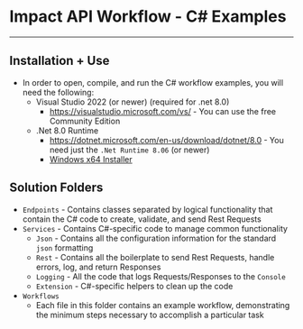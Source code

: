 # Impact API  Workflow - C# Examples
---

## Installation + Use
- In order to open, compile, and run the C# workflow examples, you will need the following:
  - Visual Studio 2022 (or newer) (required for .net 8.0)
    - https://visualstudio.microsoft.com/vs/ - You can use the free Community Edition
  - .Net 8.0 Runtime
    - https://dotnet.microsoft.com/en-us/download/dotnet/8.0 - You need just the `.Net Runtime 8.06` (or newer)
    - [Windows x64 Installer](https://dotnet.microsoft.com/en-us/download/dotnet/thank-you/runtime-8.0.6-windows-x64-installer)

## Solution Folders
- `Endpoints` - Contains classes separated by logical functionality that contain the C# code to create, validate, and send Rest Requests
- `Services` - Contains C#-specific code to manage common functionality
  - `Json` - Contains all the configuration information for the standard `json` formatting
  - `Rest` - Contains all the boilerplate to send Rest Requests, handle errors, log, and return Responses
  - `Logging` - All the code that logs Requests/Responses to the `Console`
  - `Extension` - C#-specific helpers to clean up the code
- `Workflows`
  - Each file in this folder contains an example workflow, demonstrating the minimum steps necessary to accomplish a particular task